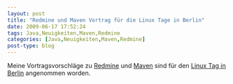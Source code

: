 ```yaml
---
layout: post
title: "Redmine und Maven Vortrag für die Linux Tage in Berlin"
date: 2009-06-17 17:52:24
tags: Java,Neuigkeiten,Maven,Redmine
categories: [Java,Neuigkeiten,Maven,Redmine]
post-type: blog
---
```

Meine Vortragsvorschläge zu <a href="http://www.linuxtag.org/2009/de/program/freies-vortragsprogramm/mittwoch/vortragsdetails.html?talkid=128">Redmine</a> und <a href="http://www.linuxtag.org/2009/de/program/freies-vortragsprogramm/mittwoch/vortragsdetails.html?talkid=161">Maven</a> sind für den <a href="http://www.linuxtag.org/2009/">Linux Tag in Berlin</a> angenommen worden.
